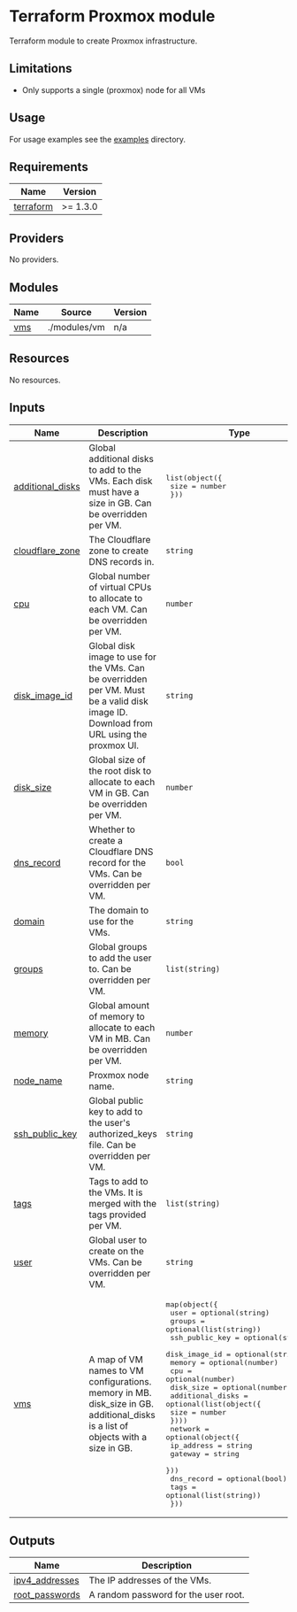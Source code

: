 # Terraform Proxmox module

Terraform module to create Proxmox infrastructure.

## Limitations

- Only supports a single (proxmox) node for all VMs

## Usage

For usage examples see the [examples](./examples) directory.

<!-- markdownlint-disable MD033 -->
<!-- BEGIN_TF_DOCS -->
## Requirements

| Name | Version |
|------|---------|
| <a name="requirement_terraform"></a> [terraform](#requirement\_terraform) | >= 1.3.0 |

## Providers

No providers.

## Modules

| Name | Source | Version |
|------|--------|---------|
| <a name="module_vms"></a> [vms](#module\_vms) | ./modules/vm | n/a |

## Resources

No resources.

## Inputs

| Name | Description | Type | Default | Required |
|------|-------------|------|---------|:--------:|
| <a name="input_additional_disks"></a> [additional\_disks](#input\_additional\_disks) | Global additional disks to add to the VMs. Each disk must have a size in GB. Can be overridden per VM. | <pre>list(object({<br>    size = number<br>  }))</pre> | `[]` | no |
| <a name="input_cloudflare_zone"></a> [cloudflare\_zone](#input\_cloudflare\_zone) | The Cloudflare zone to create DNS records in. | `string` | n/a | yes |
| <a name="input_cpu"></a> [cpu](#input\_cpu) | Global number of virtual CPUs to allocate to each VM. Can be overridden per VM. | `number` | `1` | no |
| <a name="input_disk_image_id"></a> [disk\_image\_id](#input\_disk\_image\_id) | Global disk image to use for the VMs. Can be overridden per VM. Must be a valid disk image ID. Download from URL using the proxmox UI. | `string` | `"local:iso/jammy-server-cloudimg-amd64.img"` | no |
| <a name="input_disk_size"></a> [disk\_size](#input\_disk\_size) | Global size of the root disk to allocate to each VM in GB. Can be overridden per VM. | `number` | `3` | no |
| <a name="input_dns_record"></a> [dns\_record](#input\_dns\_record) | Whether to create a Cloudflare DNS record for the VMs. Can be overridden per VM. | `bool` | `false` | no |
| <a name="input_domain"></a> [domain](#input\_domain) | The domain to use for the VMs. | `string` | n/a | yes |
| <a name="input_groups"></a> [groups](#input\_groups) | Global groups to add the user to. Can be overridden per VM. | `list(string)` | <pre>[<br>  "users",<br>  "admin"<br>]</pre> | no |
| <a name="input_memory"></a> [memory](#input\_memory) | Global amount of memory to allocate to each VM in MB. Can be overridden per VM. | `number` | `512` | no |
| <a name="input_node_name"></a> [node\_name](#input\_node\_name) | Proxmox node name. | `string` | `"pve"` | no |
| <a name="input_ssh_public_key"></a> [ssh\_public\_key](#input\_ssh\_public\_key) | Global public key to add to the user's authorized\_keys file. Can be overridden per VM. | `string` | n/a | yes |
| <a name="input_tags"></a> [tags](#input\_tags) | Tags to add to the VMs. It is merged with the tags provided per VM. | `list(string)` | `[]` | no |
| <a name="input_user"></a> [user](#input\_user) | Global user to create on the VMs. Can be overridden per VM. | `string` | `"ubuntu"` | no |
| <a name="input_vms"></a> [vms](#input\_vms) | A map of VM names to VM configurations.<br>memory in MB.<br>disk\_size in GB.<br>additional\_disks is a list of objects with a size in GB. | <pre>map(object({<br>    user           = optional(string)<br>    groups         = optional(list(string))<br>    ssh_public_key = optional(string)<br>    disk_image_id  = optional(string)<br>    memory         = optional(number)<br>    cpu            = optional(number)<br>    disk_size      = optional(number)<br>    additional_disks = optional(list(object({<br>      size = number<br>    })))<br>    network = optional(object({<br>      ip_address = string<br>      gateway    = string<br>    }))<br>    dns_record = optional(bool)<br>    tags       = optional(list(string))<br>  }))</pre> | `{}` | no |

## Outputs

| Name | Description |
|------|-------------|
| <a name="output_ipv4_addresses"></a> [ipv4\_addresses](#output\_ipv4\_addresses) | The IP addresses of the VMs. |
| <a name="output_root_passwords"></a> [root\_passwords](#output\_root\_passwords) | A random password for the user root. |
<!-- END_TF_DOCS -->
<!-- markdownlint-enable MD033 -->
